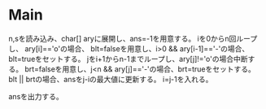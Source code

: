 # Main
n,sを読み込み、char[] aryに展開し、ans=-1を用意する。
iを0からn回ループし、
ary[i]=='o'の場合、
blt=falseを用意し、i>0 && ary[i-1]=='-'の場合、blt=trueをセットする。
jをi+1からn-1までループし、ary[j]!='o'の場合中断する。
brt=falseを用意し、j<n && ary[j]=='-'の場合、brt=trueをセットする。
blt || brtの場合、ansをj-iの最大値に更新する。
i=j-1を入れる。

ansを出力する。

